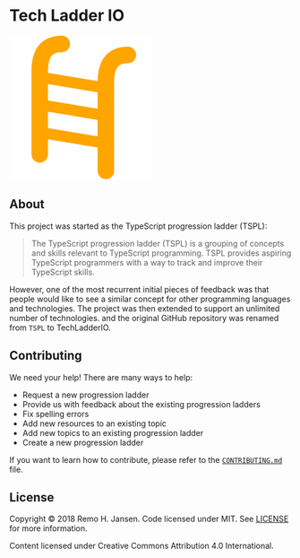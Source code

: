 # Tech Ladder IO

![](./assets/logo.png)

## About

This project was started as the TypeScript progression ladder (TSPL):

> The TypeScript progression ladder (TSPL) is a grouping of concepts and skills relevant to TypeScript programming. TSPL provides aspiring TypeScript programmers with a way to track and improve their TypeScript skills.

However, one of the most recurrent initial pieces of feedback was that people would like to see a similar concept for other programming languages and technologies. The project was then extended to support an unlimited number of technologies. and the original GitHub repository was renamed from `TSPL` to TechLadderIO.

## Contributing

We need your help! There are many ways to help:

- Request a new progression ladder
- Provide us with feedback about the existing progression ladders
- Fix spelling errors
- Add new resources to an existing topic
- Add new topics to an existing progression ladder
- Create a new progression ladder

If you want to learn how to contribute, please refer to the [`CONTRIBUTING.md`](./CONTRIBUTING.md) file.

## License
Copyright © 2018 Remo H. Jansen. Code licensed under MIT. See [LICENSE](https://github.com/remojansen/TSPL/blob/master/LICENSE) for more information.

Content licensed under Creative Commons Attribution 4.0 International.
